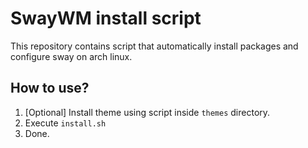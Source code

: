 # SwayWM install script
This repository contains script that automatically install packages and configure sway on arch linux.

## How to use?
1. [Optional] Install theme using script inside `themes` directory.
2. Execute `install.sh`
3. Done.